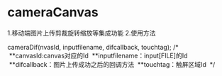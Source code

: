 # cameraCanvas
1.移动端图片上传剪裁旋转缩放等集成功能
2.使用方法

  cameraDif(nvasId, inputfilename, difcallback, touchtag);
  /*
  **canvasId:canvas对应的Id
  **inputfilename：input[FILE]的Id
  **difcallback：图片上传成功之后的回调方法
  **touchtag：触屏区域Id
  */

